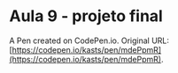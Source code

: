# Aula 9 - projeto final

A Pen created on CodePen.io. Original URL: [https://codepen.io/kasts/pen/mdePpmR](https://codepen.io/kasts/pen/mdePpmR).


